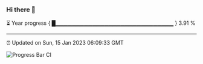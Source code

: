 ### Hi there 👋

⏳ Year progress { █▁▁▁▁▁▁▁▁▁▁▁▁▁▁▁▁▁▁▁▁▁▁▁▁▁▁▁▁▁ } 3.91 %

---

⏰ Updated on Sun, 15 Jan 2023 06:09:33 GMT

![Progress Bar CI](https://github.com/Shyam-Makwana/GitHub-Actions-Demo/workflows/Progress%20Bar%20CI/badge.svg)
